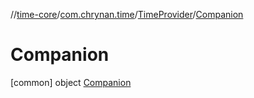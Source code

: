 //[time-core](../../../../index.md)/[com.chrynan.time](../../index.md)/[TimeProvider](../index.md)/[Companion](index.md)



# Companion  
 [common] object [Companion](index.md)   

